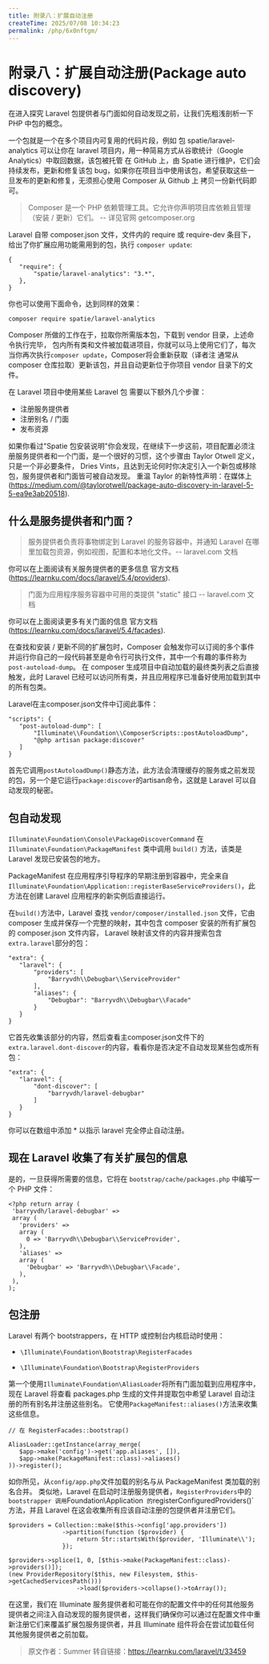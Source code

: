 ```yaml
---
title: 附录八：扩展自动注册
createTime: 2025/07/08 10:34:23
permalink: /php/6x0nftgm/
---
```

# 附录八：扩展自动注册(Package auto discovery)

在进入探究 Laravel 包提供者与门面如何自动发现之前，让我们先粗浅剖析一下 PHP 中包的概念。

一个包就是一个在多个项目内可复用的代码片段，例如 包 spatie/laravel-analytics 可以让你在 laravel 项目内，用一种简易方式从谷歌统计（Google Analytics）中取回数据，该包被托管 在 GitHub 上，由 Spatie 进行维护，它们会持续发布，更新和修复该包 bug，如果你在项目当中使用该包，希望获取这些一旦发布的更新和修复，无须担心使用 Composer 从 Github 上 拷贝一份新代码即可。

> Composer 是一个 PHP 依赖管理工具。它允许你声明项目库依赖且管理（安装 / 更新）它们。 -- 详见官网 getcomposer.org

Laravel 自带 composer.json 文件，文件内的 require 或 require-dev 条目下，给出了你扩展应用功能需用到的包，执行 `composer update`:

```
{
   "require": {
       "spatie/laravel-analytics": "3.*",
   },
}
```

你也可以使用下面命令，达到同样的效果：

```
composer require spatie/laravel-analytics
```

Composer 所做的工作在于，拉取你所需版本包，下载到  vendor 目录，上述命令执行完毕， 包内所有类和文件被加载进项目，你就可以马上使用它们了，每次当你再次执行`composer update`，Composer将会重新获取（译者注 通常从 composer 仓库拉取）更新该包，并且自动更新位于你项目  vendor 目录下的文件。

在 Laravel 项目中使用某些 Laravel 包 需要以下额外几个步骤：

- 注册服务提供者
- 注册别名 / 门面
- 发布资源

如果你看过"Spatie 包安装说明"你会发现，在继续下一步这前，项目配置必须注册服务提供者和一个门面，是一个很好的习惯，这个步骤由 Taylor Otwell 定义，只是一个非必要条件， Dries Vints，且达到无论何时你决定引入一个新包或移除包，服务提供者和门面皆可被自动发现。
重温 Taylor 的新特性声明：在媒体上(https://medium.com/@taylorotwell/package-auto-discovery-in-laravel-5-5-ea9e3ab20518).

## 什么是服务提供者和门面？

> 服务提供者负责将事物绑定到 Laravel 的服务容器中，并通知 Laravel 在哪里加载包资源，例如视图，配置和本地化文件。-- laravel.com 文档

你可以在上面阅读有关服务提供者的更多信息 官方文档(https://learnku.com/docs/laravel/5.4/providers).

> 门面为应用程序服务容器中可用的类提供 "static" 接口 -- laravel.com 文档

你可以在上面阅读更多有关门面的信息 官方文档(https://learnku.com/docs/laravel/5.4/facades).

在查找和安装 / 更新不同的扩展包时，Composer 会触发你可以订阅的多个事件并运行你自己的一段代码甚至是命令行可执行文件，其中一个有趣的事件称为`post-autoload-dump`。 在 composer 生成项目中自动加载的最终类列表之后直接触发，此时 Laravel 已经可以访问所有类，并且应用程序已准备好使用加载到其中的所有包类。

Laravel在主composer.json文件中订阅此事件：

```
"scripts": {
   "post-autoload-dump": [
       "Illuminate\\Foundation\\ComposerScripts::postAutoloadDump",
       "@php artisan package:discover"
   ]
}
```

首先它调用`postAutoloadDump()`静态方法，此方法会清理缓存的服务或之前发现的包，另一个是它运行`package:discover`的artisan命令，这就是 Laravel 可以自动发现的秘密。


## 包自动发现

`Illuminate\Foundation\Console\PackageDiscoverCommand` 在 `Illuminate\Foundation\PackageManifest` 类中调用 `build()` 方法，该类是 Laravel 发现已安装包的地方。

PackageManifest 在应用程序引导程序的早期注册到容器中，完全来自 `Illuminate\Foundation\Application::registerBaseServiceProviders()`，此方法在创建 Laravel 应用程序的新实例后直接运行。

在`build()`方法中，Laravel 查找 `vendor/composer/installed.json` 文件，它由 composer 生成并保存一个完整的映射，其中包含 composer 安装的所有扩展包的 composer.json 文件内容， Laravel 映射该文件的内容并搜索包含`extra.laravel`部分的包：

```
"extra": {
   "laravel": {
       "providers": [
           "Barryvdh\\Debugbar\\ServiceProvider"
       ],
       "aliases": {
           "Debugbar": "Barryvdh\\Debugbar\\Facade"
       }
   }
}
```

它首先收集该部分的内容，然后查看主composer.json文件下的`extra.laravel.dont-discover`的内容，看看你是否决定不自动发现某些包或所有包：

```
"extra": {
   "laravel": {
       "dont-discover": [
           "barryvdh/laravel-debugbar"
       ]
   }
}
```

你可以在数组中添加 * 以指示 laravel 完全停止自动注册。

## 现在 Laravel 收集了有关扩展包的信息

是的，一旦获得所需要的信息，它将在 `bootstrap/cache/packages.php` 中编写一个 PHP 文件：

```
<?php return array (
 'barryvdh/laravel-debugbar' =>
 array (
   'providers' =>
   array (
     0 => 'Barryvdh\\Debugbar\\ServiceProvider',
   ),
   'aliases' =>
   array (
     'Debugbar' => 'Barryvdh\\Debugbar\\Facade',
   ),
 ),
);
```

## 包注册

Laravel 有两个 bootstrappers，在 HTTP 或控制台内核启动时使用：

- `\Illuminate\Foundation\Bootstrap\RegisterFacades`

- `\Illuminate\Foundation\Bootstrap\RegisterProviders`

第一个使用`Illuminate\Foundation\AliasLoader`将所有门面加载到应用程序中，现在 Laravel 将查看 packages.php 生成的文件并提取包中希望 Laravel 自动注册的所有别名并注册这些别名。 它使用`PackageManifest::aliases()`方法来收集这些信息。

```
// 在 RegisterFacades::bootstrap()

AliasLoader::getInstance(array_merge(
   $app->make('config')->get('app.aliases', []),
   $app->make(PackageManifest::class)->aliases()
))->register();
```

如你所见，从`config/app.php`文件加载的别名与从 PackageManifest 类加载的别名合并。
类似地，Laravel 在启动时注册服务提供者，`RegisterProviders`中的`bootstrapper 调用`Foundation\Application` 的`registerConfiguredProviders()` 方法，并且 Laravel 在这会收集所有应该自动注册的包提供者并注册它们。

```
$providers = Collection::make($this->config['app.providers'])
               ->partition(function ($provider) {
                   return Str::startsWith($provider, 'Illuminate\\');
               });

$providers->splice(1, 0, [$this->make(PackageManifest::class)->providers()]);
(new ProviderRepository($this, new Filesystem, $this->getCachedServicesPath()))
                   ->load($providers->collapse()->toArray());
```

在这里，我们在 Illuminate 服务提供者和可能在你的配置文件中的任何其他服务提供者之间注入自动发现的服务提供者，这样我们确保你可以通过在配置文件中重新注册它们来覆盖扩展包服务提供者，并且 Illuminate 组件将会在尝试加载任何其他服务提供者之前加载。

>原文作者：Summer
>转自链接：https://learnku.com/laravel/t/33459